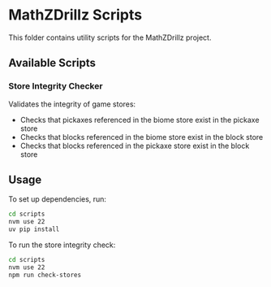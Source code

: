 # MathZDrillz Scripts

This folder contains utility scripts for the MathZDrillz project.

## Available Scripts

### Store Integrity Checker

Validates the integrity of game stores:
- Checks that pickaxes referenced in the biome store exist in the pickaxe store
- Checks that blocks referenced in the biome store exist in the block store
- Checks that blocks referenced in the pickaxe store exist in the block store

## Usage

To set up dependencies, run:

```bash
cd scripts
nvm use 22
uv pip install
```

To run the store integrity check:

```bash
cd scripts
nvm use 22
npm run check-stores
```

